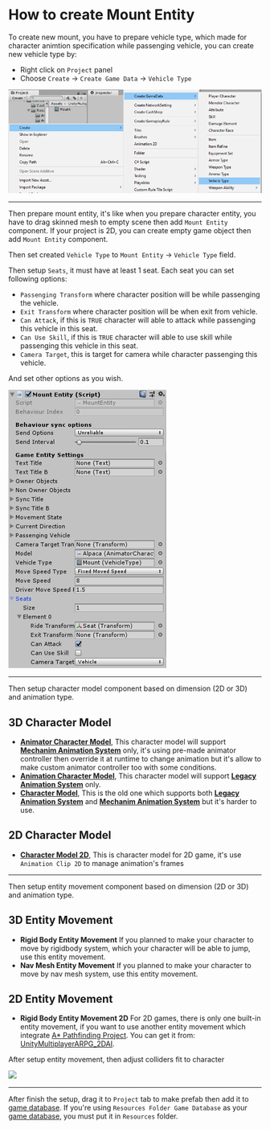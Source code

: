 # How to create Mount Entity

To create new mount, you have to prepare vehicle type, which made for character animtion specification while passenging vehicle, you can create new vehicle type by:

- Right click on `Project` panel
- Choose `Create` -> `Create Game Data` -> `Vehicle Type`

![](../images/1-46-1.png)

* * *

Then prepare mount entity, it's like when you prepare character entity, you have to drag skinned mesh to empty scene then add `Mount Entity` component. If your project is 2D, you can create empty game object then add `Mount Entity` component.

Then set created `Vehicle Type` to `Mount Entity` -> `Vehicle Type` field.

Then setup `Seats`, it must have at least 1 seat. Each seat you can set following options:

- `Passenging Transform` where character position will be while passenging the vehicle.
- `Exit Transform` where character position will be when exit from vehicle.
- `Can Attack`, if this is `TRUE` character will able to attack while passenging this vehicle in this seat.
- `Can Use Skill`, if this is `TRUE` character will able to use skill while passenging this vehicle in this seat.
- `Camera Target`, this is target for camera while character passenging this vehicle.

And set other options as you wish.

![](../images/1-46-2.png)

* * *

Then setup character model component based on dimension (2D or 3D) and animation type.

## 3D Character Model

*   **[Animator Character Model](pages/108-animator-character-model ':target=__blank')**, This character model will support **[Mechanim Animation System](https://docs.unity3d.com/Manual/AnimationOverview.html ':target=__blank')** only, it's using pre-made animator controller then override it at runtime to change animation but it's allow to make custom animator controller too with some conditions.
*   **[Animation Character Model](pages/107-animation-character-model ':target=__blank')**, This character model will support **[Legacy Animation System](https://docs.unity3d.com/Manual/Animations.html ':target=__blank')** only.
*   **[Character Model](pages/106-character-model ':target=__blank')**, This is the old one which supports both **[Legacy Animation System](https://docs.unity3d.com/Manual/Animations.html ':target=__blank')** and **[Mechanim Animation System](https://docs.unity3d.com/Manual/AnimationOverview.html ':target=__blank')** but it's harder to use.

## 2D Character Model

*   **[Character Model 2D](pages/109-character-model-2d ':target=__blank')**, This is character model for 2D game, it's use `Animation Clip 2D` to manage animation's frames
* * *

Then setup entity movement component based on dimension (2D or 3D) and animation type.

## 3D Entity Movement

*   **Rigid Body Entity Movement** If you planned to make your character to move by rigidbody system, which your character will be able to jump, use this entity movement.
*   **Nav Mesh Entity Movement** If you planned to make your character to move by nav mesh system, use this entity movement.

## 2D Entity Movement

*   **Rigid Body Entity Movement 2D** For 2D games, there is only one built-in entity movement, if you want to use another entity movement which integrate [A* Pathfinding Project](https://arongranberg.com/astar). You can get it from: [UnityMultiplayerARPG_2DAI](https://github.com/insthync/UnityMultiplayerARPG_2DAI).

After setup entity movement, then adjust colliders fit to character

![](https://cdn-images-1.medium.com/max/1600/0*kILIMeK-SrC2rsoa)
* * *

After finish the setup, drag it to `Project` tab to make prefab then add it to [game database](pages/103-game-database.md). If you're using `Resources Folder Game Database` as your [game database](pages/103-game-database.md), you must put it in `Resources` folder.